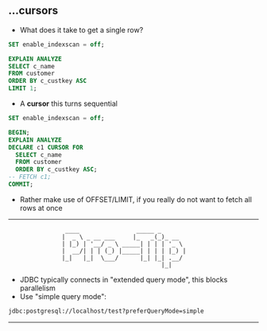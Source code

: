 ## ...cursors

* What does it take to get a single row?

```sql
SET enable_indexscan = off;

EXPLAIN ANALYZE
SELECT c_name
FROM customer
ORDER BY c_custkey ASC
LIMIT 1;
```

* A __cursor__ this turns sequential

```sql
SET enable_indexscan = off;

BEGIN;
EXPLAIN ANALYZE
DECLARE c1 CURSOR FOR
  SELECT c_name
  FROM customer
  ORDER BY c_custkey ASC;
-- FETCH c1;
COMMIT;
```

* Rather make use of OFFSET/LIMIT, if you really do not want to fetch all rows at once

-------------------------------------------------------------------------------
                    ____                _____ _
                   |  _ \ _ __ ___     |_   _(_)_ __
                   | |_) | '__/ _ \ _____| | | | '_ \ 
                   |  __/| | | (_) |_____| | | | |_) |
                   |_|   |_|  \___/      |_| |_| .__/
                                               |_|

* JDBC typically connects in "extended query mode", this blocks parallelism
* Use "simple query mode":

```bash
jdbc:postgresql://localhost/test?preferQueryMode=simple
```

-------------------------------------------------------------------------------

